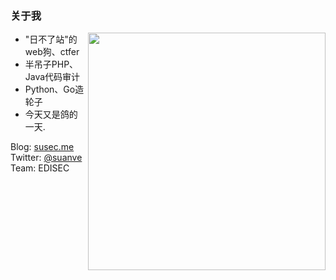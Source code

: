 ### 关于我
<img align='right' src="https://github-readme-stats.vercel.app/api?username=suanve&show_icons=true&theme=radical" width="380">


- "日不了站"的web狗、ctfer
- 半吊子PHP、Java代码审计
- Python、Go造轮子
- 今天又是鸽的一天.

Blog: [susec.me](https://susec.me)  
Twitter: [@suanve](https://twitter.com/suanve)  
Team: EDISEC <br />
